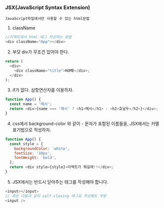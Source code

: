 ### JSX(JavaScript Syntax Extension)

    JavaScript파일에서만 사용할 수 있는 html문법

1. className

```javascript
//리액트에서 html 태그 작성하는 방법
<div className="App"></div>
```

2. 부모 div가 무조건 있어야 한다.

```javascript
return (
  <div>
    <div className="title">HOME</div>;
  </div>
);
```

3. if가 없다. 삼항연산자를 이용하자.

```javascript
function App() {
  const name = '메시';
  return <div>{name === '메시' ? <h1>메시</h1> : <h2>호날두</h2>}</div>;
}
```

4. css에서 background-color 와 같이 - 문자가 포함된 이름들을, JSX에서는 카멜 표기법으로 작성하자.

```javascript
function App() {
  const style = {
    backgroundColor: 'white',
    fontSize: '10px',
    fontWeight: 'bold',
  };
  return <div style={style}>리액트가 뭐길래!!</div>;
}
```

5. JSX에서는 반드시 닫아주는 태그를 작성해야 합니다.

```javascript
<input></input>
// 혹은 다음과 같이 self-closing 태그로 작성해도 무방
<input />
```
